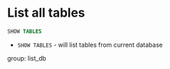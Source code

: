 # List all tables

```sql
SHOW TABLES
```

- `SHOW TABLES` - will list tables from current database

group: list_db


